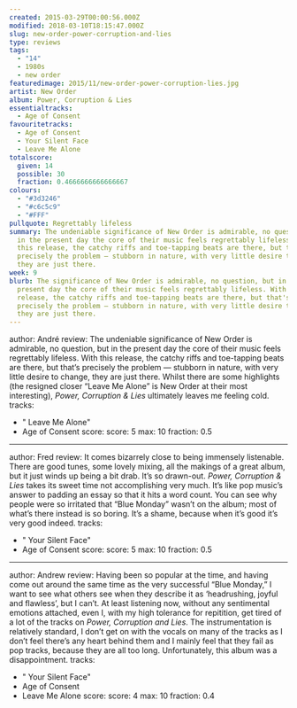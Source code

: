 ```yaml
---
created: 2015-03-29T00:00:56.000Z
modified: 2018-03-10T18:15:47.000Z
slug: new-order-power-corruption-and-lies
type: reviews
tags:
  - "14"
  - 1980s
  - new order
featuredimage: 2015/11/new-order-power-corruption-lies.jpg
artist: New Order
album: Power, Corruption & Lies
essentialtracks:
  - Age of Consent
favouritetracks:
  - Age of Consent
  - Your Silent Face
  - Leave Me Alone
totalscore:
  given: 14
  possible: 30
  fraction: 0.4666666666666667
colours:
  - "#3d3246"
  - "#c6c5c9"
  - "#FFF"
pullquote: Regrettably lifeless
summary: The undeniable significance of New Order is admirable, no question, but
  in the present day the core of their music feels regrettably lifeless. With
  this release, the catchy riffs and toe-tapping beats are there, but that's
  precisely the problem – stubborn in nature, with very little desire to change,
  they are just there.
week: 9
blurb: The significance of New Order is admirable, no question, but in the
  present day the core of their music feels regrettably lifeless. With this
  release, the catchy riffs and toe-tapping beats are there, but that's
  precisely the problem – stubborn in nature, with very little desire to change,
  they are just there.
---
```

author: André
review: The undeniable significance of New Order is admirable, no question, but
  in the present day the core of their music feels regrettably lifeless. With
  this release, the catchy riffs and toe-tapping beats are there, but that’s
  precisely the problem — stubborn in nature, with very little desire to change,
  they are just there. Whilst there are some highlights (the resigned closer
  “Leave Me Alone” is New Order at their most interesting), *Power, Corruption &
  Lies* ultimately leaves me feeling cold.
tracks:
  - " Leave Me Alone"
  - ­Age of Consent
score:
  score: 5
  max: 10
  fraction: 0.5
---
author: Fred
review: It comes bizarrely close to being immensely listenable. There are good
  tunes, some lovely mixing, all the makings of a great album, but it just winds
  up being a bit drab. It’s so drawn-out. *Power, Corruption & Lies* takes its
  sweet time not accomplishing very much. It’s like pop music’s answer to
  padding an essay so that it hits a word count. You can see why people were so
  irritated that “Blue Monday” wasn’t on the album; most of what’s there instead
  is so boring. It’s a shame, because when it’s good it’s very good indeed.
tracks:
  - " Your Silent Face"
  - ­Age of Consent
score:
  score: 5
  max: 10
  fraction: 0.5
---
author: Andrew
review: Having been so popular at the time, and having come out around the same
  time as the very successful “Blue Monday,” I want to see what others see when
  they describe it as ‘headrushing, joyful and flawless’, but I can’t. At least
  listening now, without any sentimental emotions attached, even I, with my high
  tolerance for repitition, get tired of a lot of the tracks on *Power,
  Corruption and Lies*. The instrumentation is relatively standard, I don’t get
  on with the vocals on many of the tracks as I don’t feel there’s any heart
  behind them and I mainly feel that they fail as pop tracks, because they are
  all too long. Unfortunately, this album was a disappointment.
tracks:
  - " Your Silent Face"
  - ­Age of Consent
  - ­Leave Me Alone
score:
  score: 4
  max: 10
  fraction: 0.4
